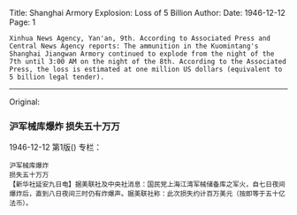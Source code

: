 Title: Shanghai Armory Explosion: Loss of 5 Billion
Author:
Date: 1946-12-12
Page: 1

    Xinhua News Agency, Yan'an, 9th. According to Associated Press and Central News Agency reports: The ammunition in the Kuomintang's Shanghai Jiangwan Armory continued to explode from the night of the 7th until 3:00 AM on the night of the 8th. According to the Associated Press, the loss is estimated at one million US dollars (equivalent to 5 billion legal tender).



<hr /> 

Original: 


### 沪军械库爆炸  损失五十万万

1946-12-12
第1版()
专栏：

    沪军械库爆炸
    损失五十万万
    【新华社延安九日电】据美联社及中央社消息：国民党上海江湾军械储备库之军火，自七日夜间爆炸后，直到八日夜间三时仍有炸爆声。据美联社称：此次损失约计百万美元（按即等于五十亿法币）。
